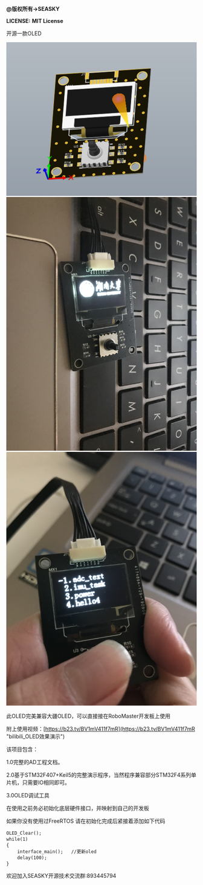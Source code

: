**@版权所有->SEASKY**

**LICENSE:** **MIT License**

开源一款OLED

<img src="./image/OLED.JPG" width="800"  />
<img src="./image/IMG_5240.JPG" width="800"  />
<img src="./image/IMG_5241.JPG" width="800"  />


此OLED完美兼容大疆OLED，可以直接接在RoboMaster开发板上使用

附上使用视频：[https://b23.tv/BV1mV411f7mR](https://b23.tv/BV1mV411f7mR "bilibili_OLED效果演示")

该项目包含：

1.0完整的AD工程文档。

2.0基于STM32F407+Keil5的完整演示程序，当然程序兼容部分STM32F4系列单片机，只需要IO相同即可。

3.0OLED调试工具

在使用之前务必初始化底层硬件接口，并映射到自己的开发板

如果你没有使用过FreeRTOS
请在初始化完成后紧接着添加如下代码

	OLED_Clear();
	while(1)
	{
		interface_main();	//更新oled	
		delay(100);
	}

欢迎加入SEASKY开源技术交流群:893445794
